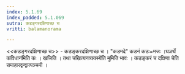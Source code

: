 ```yaml
---
index: 5.1.69
index_padded: 5.1.069
sutra: कडङ्गरदक्षिणाच्छ च
vritti: balamanorama

---
```

<<कडङ्गरदक्षिणाच्छ च>> - कडङ्करदक्षिणाच्छ च । "कडमदे" कडनं कडः=मजः ।घञर्थे कविधान॑मिति कः । खजिति । तथा चखित्यनव्ययस्ये॑ति मुमिति भावः । कडङ्करं च दक्षिणा चेति समाहारद्वन्द्वात्पञ्चमी । 